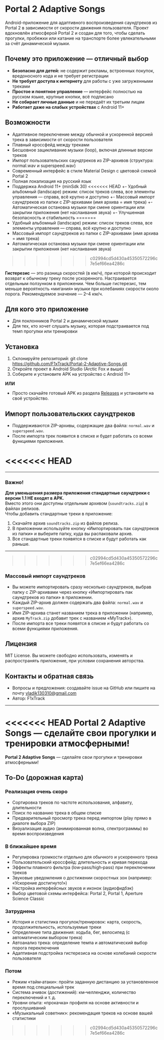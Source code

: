 # Portal 2 Adaptive Songs

Android-приложение для адаптивного воспроизведения саундтреков из Portal 2 в зависимости от скорости движения пользователя. Проект вдохновлён атмосферой Portal 2 и создан для того, чтобы сделать прогулки, пробежки или катание на транспорте более увлекательными за счёт динамической музыки.

## Почему это приложение — отличный выбор
- **Безопасно для детей:** не содержит рекламы, встроенных покупок, вредоносного кода и не требует регистрации
- **Не требует доступа к интернету** для работы с уже загруженными треками
- **Простое и понятное управление** — интерфейс полностью на русском языке, крупные кнопки, всё подписано
- **Не собирает личные данные** и не передаёт их третьим лицам
- **Работает даже на слабых устройствах** с Android 11+

## Возможности
- Адаптивное переключение между обычной и ускоренной версией трека в зависимости от скорости пользователя
- Плавный кроссфейд между треками
- Бесшовное зацикливание музыки (loop), включая длинные версии треков
- Импорт пользовательских саундтреков из ZIP-архивов (структура: normal.wav и superspeed.wav)
- Современный интерфейс в стиле Material Design с цветовой схемой Portal 2
- Полная локализация на русский язык
- Поддержка Android 11+ (minSdk 30)
<<<<<<< HEAD
+- Удобный альбомный (landscape) режим: список треков слева, все элементы управления — справа, всё крупно и доступно
+- Массовый импорт саундтреков из папки с ZIP-архивами (имя архива = имя трека)
+- Автоматическая остановка музыки при смене ориентации или закрытии приложения (нет наслаивания звука)
+- Улучшенная безопасность и стабильность
=======
- Удобный альбомный (landscape) режим: список треков слева, все элементы управления — справа, всё крупно и доступно
- Массовый импорт саундтреков из папки с ZIP-архивами (имя архива = имя трека)
- Автоматическая остановка музыки при смене ориентации или закрытии приложения (нет наслаивания звука)
>>>>>>> c02994cd5d430a45350572296c7e5ef66ea4286c

**Гистерезис** — это разница скоростей (в км/ч), при которой происходит возврат к обычному треку после ускоренного. Настраивается отдельным ползунком в приложении. Чем больше гистерезис, тем меньше вероятность «мигания» музыки при колебаниях скорости около порога. Рекомендуемое значение — 2–4 км/ч.

## Для кого это приложение
- Для поклонников Portal 2 и динамической музыки
- Для тех, кто хочет слушать музыку, которая подстраивается под темп прогулки или тренировки

## Установка
1. Склонируйте репозиторий:
   git clone https://github.com/F1xTrack/Portal-2-Adaptive-Songs.git
2. Откройте проект в Android Studio (Arctic Fox и выше)
3. Соберите и установите APK на устройство с Android 11+

**ИЛИ**

- Просто скачайте готовый APK из раздела [Releases](https://github.com/F1xTrack/Portal-2-Adaptive-Songs/releases/) и установите на своё устройство.

## Импорт пользовательских саундтреков
- Поддерживаются ZIP-архивы, содержащие два файла: `normal.wav` и `superspeed.wav`.
- После импорта трек появится в списке и будет работать со всеми функциями приложения.

<<<<<<< HEAD
=======
---

### Важно!  
**Для уменьшения размера приложения стандартные саундтреки с версии 1.1 НЕ входят в APK.**  
Вместо этого они доступны отдельным архивом (`soundtracks.zip`) в файлах релизов.  
Чтобы добавить стандартные треки в приложение:
1. Скачайте архив `soundtracks.zip` из файлов релиза.
2. В приложении используйте кнопку «Импортировать пак саундтреков из папки» и выберите папку, куда вы распаковали архив.
3. Все стандартные треки появятся в списке и будут работать как раньше.

---

>>>>>>> c02994cd5d430a45350572296c7e5ef66ea4286c
### Массовый импорт саундтреков
- Вы можете импортировать сразу несколько саундтреков, выбрав папку с ZIP-архивами через кнопку «Импортировать пак саундтреков из папки» в приложении.
- Каждый ZIP-архив должен содержать два файла: `normal.wav` и `superspeed.wav`.
- Имя ZIP-архива станет названием трека в приложении (например, архив `MyTrack.zip` добавит трек с названием «MyTrack»).
- После импорта все треки появятся в списке и будут работать со всеми функциями приложения.

## Лицензия
MIT License. Вы можете свободно использовать, изменять и распространять приложение, при условии сохранения авторства.

## Контакты и обратная связь
- Вопросы и предложения: создавайте issue на GitHub или пишите на почту vladik130310@gmail.com
- Автор: F1xTrack

---

<<<<<<< HEAD
**Portal 2 Adaptive Songs** — сделайте свои прогулки и тренировки атмосферными!
=======
**Portal 2 Adaptive Songs** — сделайте свои прогулки и тренировки атмосферными!

## To-Do (дорожная карта)

### Реализация очень скоро
- Сортировка треков по частоте использования, алфавиту, длительности
- Поиск по названию трека в общем списке
- Предварительный просмотр трека перед импортом (play прямо в диалоге выбора ZIP)
- Визуализация аудио (анимированная волна, спектрограммы) во время воспроизведения

### В ближайшее время
- Регулировка громкости отдельно для обычного и ускоренного трека
- Пользовательский кроссфейд: длительность и кривая перехода
- Эффекты плавного фильтра (low‑pass/high‑pass) при переключении треков
- Звуковые уведомления о достижении скоростных зон (например: «Ускорение достигнуто!»)
- Настройка интерфейсных звуков и иконок (аудиофидбэк)
- Выбор цветовой схемы интерфейса: Portal 2, Portal 1, Aperture Science Classic

### Затруднена
- История и статистика прогулок/тренировок: карта, скорость, продолжительность, используемые треки
- Определение типа движения: ходьба, бег, велосипед (с автоматическим выбором трека)
- Автоанализ трека: определение темпа и автоматический выбор порога переключения
- Адаптивная подстройка гистерезиса на основе колебаний скорости пользователя

### Потом
- Режим «тайм‑атаки»: пройти заданную дистанцию за установленное время под специальный трек
- Система ачивок (достижений): км‑челленджи, количество переключений и т. д.
- Уровни опыта: «прокачка» профиля на основе активности и прослушиваний
- «Музыкальный советник»: рекомендация треков на основе вашей статистики
>>>>>>> c02994cd5d430a45350572296c7e5ef66ea4286c
